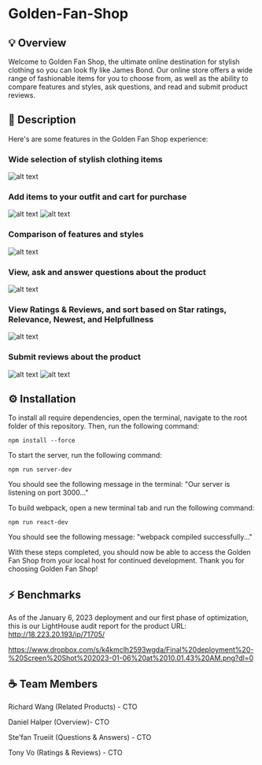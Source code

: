 # Golden-Fan-Shop

## 💡 Overview
Welcome to Golden Fan Shop, the ultimate online destination for stylish clothing so you can look fly like James Bond. Our online store offers a wide range of fashionable items for you to choose from, as well as the ability to compare features and styles, ask questions, and read and submit product reviews.

## 📖 Description
Here's are some features in the Golden Fan Shop experience:

### Wide selection of stylish clothing items
![alt text](https://res.cloudinary.com/djfpzruso/image/upload/c_scale,w_716/v1673126865/Golden%20Fan%20Shop%20Images/Screen_Shot_2023-01-07_at_2.27.15_PM_hxckwf.png)
### Add items to your outfit and cart for purchase
![alt text](https://res.cloudinary.com/djfpzruso/image/upload/c_scale,w_715/v1673126932/Golden%20Fan%20Shop%20Images/Screen_Shot_2023-01-07_at_2.28.16_PM_b5j5tr.png)
![alt text](https://res.cloudinary.com/djfpzruso/image/upload/c_scale,w_725/v1673126453/Golden%20Fan%20Shop%20Images/Screen_Shot_2023-01-07_at_2.10.26_PM_dwgogm.png)
### Comparison of features and styles
![alt text](https://res.cloudinary.com/djfpzruso/image/upload/c_scale,w_720/v1673126619/Golden%20Fan%20Shop%20Images/Screen_Shot_2023-01-07_at_2.23.29_PM_ua8pj0.png)
### View, ask and answer questions about the product
![alt text](https://res.cloudinary.com/djfpzruso/image/upload/c_scale,w_698/v1673126427/Golden%20Fan%20Shop%20Images/Screen_Shot_2023-01-07_at_2.13.30_PM_al62jl.png)
### View Ratings & Reviews, and sort based on Star ratings, Relevance, Newest, and Helpfullness
![alt text](https://res.cloudinary.com/djfpzruso/image/upload/c_scale,w_723/v1673126427/Golden%20Fan%20Shop%20Images/Screen_Shot_2023-01-07_at_2.15.13_PM_zoxrid.png)
### Submit reviews about the product
![alt text](https://res.cloudinary.com/djfpzruso/image/upload/c_scale,w_573/v1673127885/Golden%20Fan%20Shop%20Images/Screen_Shot_2023-01-07_at_2.44.15_PM_akrnqn.png)
![alt text](https://res.cloudinary.com/djfpzruso/image/upload/c_scale,w_512/v1673127885/Golden%20Fan%20Shop%20Images/Screen_Shot_2023-01-07_at_2.44.28_PM_yphzvo.png)




## ⚙️ Installation
To install all require dependencies, open the terminal, navigate to the root folder of this repository. Then, run the following command:

  `npm install --force`

To start the server, run the following command:

  `npm run server-dev`

You should see the following message in the terminal: "Our server is listening on port 3000..."

To build webpack, open a new terminal tab and run the following command:

  `npm run react-dev`

You should see the following message: "webpack <version> compiled successfully..."

With these steps completed, you should now be able to access the Golden Fan Shop from your local host for continued development. Thank you for choosing Golden Fan Shop!

## ⚡️ Benchmarks
As of the January 6, 2023 deployment and our first phase of optimization, this is our LightHouse audit report for the product URL: http://18.223.20.193/ip/71705/

  https://www.dropbox.com/s/k4kmclh2593wgda/Final%20deployment%20-%20Screen%20Shot%202023-01-06%20at%2010.01.43%20AM.png?dl=0


## ☕ Team Members
Richard Wang (Related Products) - CTO

Daniel Halper (Overview)- CTO

Ste'fan Trueiit (Questions & Answers) - CTO

Tony Vo (Ratings & Reviews) - CTO

